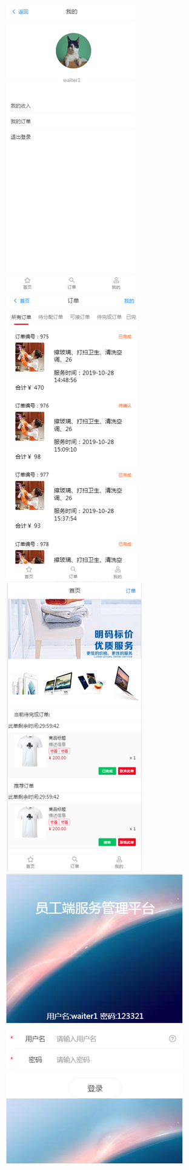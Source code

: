 
 ![image](https://github.com/WangShuoQ/waiterapp/blob/master/1.png)
 ![image](https://github.com/WangShuoQ/waiterapp/blob/master/2.png)
 ![image](https://github.com/WangShuoQ/waiterapp/blob/master/3.png)
 ![image](https://github.com/WangShuoQ/waiterapp/blob/master/4.png)

